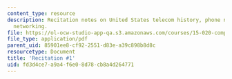 ```yaml
---
content_type: resource
description: Recitation notes on United States telecom history, phone networks, and
  networking.
file: https://ol-ocw-studio-app-qa.s3.amazonaws.com/courses/15-020-competition-in-telecommunications-fall-2003/fd3d4ce7a9a4f6e08d78cb8a4d264771_rec1.pdf
file_type: application/pdf
parent_uid: 85901ee8-cf92-2551-d83e-a39c898b8d8c
resourcetype: Document
title: 'Recitation #1'
uid: fd3d4ce7-a9a4-f6e0-8d78-cb8a4d264771
---
```

